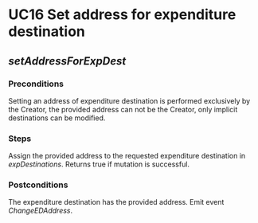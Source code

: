 # UC16 Set address for expenditure destination
## <i>setAddressForExpDest</i>

### Preconditions
Setting an address of expenditure destination is performed exclusively by the Creator, 
the provided address can not be the Creator, only implicit destinations can be modified.

### Steps
Assign the provided address to the requested expenditure destination in <i>expDestinations</i>.
Returns true if mutation is successful.

### Postconditions
The expenditure destination has the provided address.
Emit event <i>ChangeEDAddress</i>.
